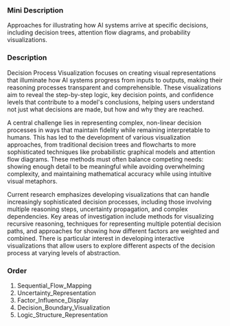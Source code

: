 ### Mini Description

Approaches for illustrating how AI systems arrive at specific decisions, including decision trees, attention flow diagrams, and probability visualizations.

### Description

Decision Process Visualization focuses on creating visual representations that illuminate how AI systems progress from inputs to outputs, making their reasoning processes transparent and comprehensible. These visualizations aim to reveal the step-by-step logic, key decision points, and confidence levels that contribute to a model's conclusions, helping users understand not just what decisions are made, but how and why they are reached.

A central challenge lies in representing complex, non-linear decision processes in ways that maintain fidelity while remaining interpretable to humans. This has led to the development of various visualization approaches, from traditional decision trees and flowcharts to more sophisticated techniques like probabilistic graphical models and attention flow diagrams. These methods must often balance competing needs: showing enough detail to be meaningful while avoiding overwhelming complexity, and maintaining mathematical accuracy while using intuitive visual metaphors.

Current research emphasizes developing visualizations that can handle increasingly sophisticated decision processes, including those involving multiple reasoning steps, uncertainty propagation, and complex dependencies. Key areas of investigation include methods for visualizing recursive reasoning, techniques for representing multiple potential decision paths, and approaches for showing how different factors are weighted and combined. There is particular interest in developing interactive visualizations that allow users to explore different aspects of the decision process at varying levels of abstraction.

### Order

1. Sequential_Flow_Mapping
2. Uncertainty_Representation
3. Factor_Influence_Display
4. Decision_Boundary_Visualization
5. Logic_Structure_Representation
